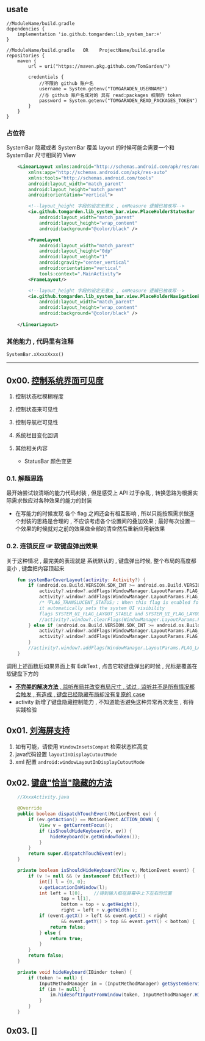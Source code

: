 
## usate
```
//ModuleName/build.gradle
dependencies {
    implementation 'io.github.tomgarden:lib_system_bar:+'
}

//ModuleName/build.gradle   OR    ProjectName/build.gradle
repositories {
    maven {
        url = uri("https://maven.pkg.github.com/TomGarden/")

        credentials {
            //不限的 github 账户名
            username = System.getenv("TOMGARADEN_USERNAME")
            //与 github 账户名成对的 具有 read:packages 权限的 token
            password = System.getenv("TOMGARADEN_READ_PACKAGES_TOKEN")
        }
    }
}
```

### 占位符

SystemBar 隐藏或者 SystemBar 覆盖 layout 的时候可能会需要一个和 SystemBar 尺寸相同的 View

```xml
    <LinearLayout xmlns:android="http://schemas.android.com/apk/res/android"
        xmlns:app="http://schemas.android.com/apk/res-auto"
        xmlns:tools="http://schemas.android.com/tools"
        android:layout_width="match_parent"
        android:layout_height="match_parent"
        android:orientation="vertical">

        <!--layout_height 字段的设定无意义 , onMeasure 逻辑已被改写-->
        <io.github.tomgarden.lib_system_bar.view.PlaceHolderStatusBar
            android:layout_width="match_parent"
            android:layout_height="wrap_content"
            android:background="@color/black" />

        <FrameLayout
            android:layout_width="match_parent"
            android:layout_height="0dp"
            android:layout_weight="1"
            android:gravity="center_vertical"
            android:orientation="vertical"
            tools:context=".MainActivity">
        <FrameLayout/>

        <!--layout_height 字段的设定无意义 , onMeasure 逻辑已被改写-->
        <io.github.tomgarden.lib_system_bar.view.PlaceHolderNavigationBar
            android:layout_width="match_parent"
            android:layout_height="wrap_content"
            android:background="@color/black" />
        
    </LinearLayout>
```

### 其他能力 , 代码里有注释

`SystemBar.xXxxxXxxx()` 


----

## 0x00. [控制系统界面可见度](https://developer.android.com/training/system-ui?hl=zh-cn)

1. 控制状态栏模糊程度
2. 控制状态来可见性
3. 控制导航栏可见性
4. 系统栏目变化回调

1. 其他相关内容
    - StatusBar 颜色变更


### 0.1. 解题思路

最开始尝试较清晰的能力代码封装 , 但是感受上 API 过于杂乱 , 转换思路为根据实际需求做应对各种效果的能力的封装
- 在写能力的时候发现 各个 flag 之间还会有相互影响 , 所以只能按照需求做逐个封装的思路是合理的 , 不应该考虑各个设置间的叠加效果 ;
    最好每次设置一个效果的时候就对之前的效果做全部的清空然后重新应用新效果

### 0.2. 连锁反应 ☞ 软键盘弹出效果

关于这种情况 , 最完美的表现就是 系统默认的 , 键盘弹出时候, 整个布局的高度都变小 , 键盘把内容顶起来


```kotlin
    fun systemBarCoverLayout(activity: Activity?) {
        if (android.os.Build.VERSION.SDK_INT >= android.os.Build.VERSION_CODES.LOLLIPOP) {
            activity?.window?.addFlags(WindowManager.LayoutParams.FLAG_DRAWS_SYSTEM_BAR_BACKGROUNDS)
            activity?.window?.addFlags(WindowManager.LayoutParams.FLAG_TRANSLUCENT_NAVIGATION)
            /*『FLAG_TRANSLUCENT_STATUS』: When this flag is enabled for a window,
            it automatically sets the system UI visibility
            flags SYSTEM_UI_FLAG_LAYOUT_STABLE and SYSTEM_UI_FLAG_LAYOUT_FULLSCREEN.*/
            //activity?.window?.clearFlags(WindowManager.LayoutParams.FLAG_TRANSLUCENT_STATUS)
        } else if (android.os.Build.VERSION.SDK_INT >= android.os.Build.VERSION_CODES.KITKAT) {
            activity?.window?.addFlags(WindowManager.LayoutParams.FLAG_TRANSLUCENT_STATUS)
            activity?.window?.addFlags(WindowManager.LayoutParams.FLAG_TRANSLUCENT_NAVIGATION)
        }
        //activity?.window?.addFlags(WindowManager.LayoutParams.FLAG_LAYOUT_NO_LIMITS)
    }
```

调用上述函数后如果界面上有 EditText , 点击它软键盘弹出的时候 , 光标是覆盖在软键盘下方的
- [**不完美的解决方法** , 监听布局并改变布局尺寸 , 试过 , 监听并不是所有情况都会触发 , 有造成 , 键盘已经隐藏布局却没有复原的 case](https://stackoverflow.com/a/19494006/7707781)
- activity 新增了键盘隐藏控制能力 , 不知道能否避免这种异常再次发生 , 有待实践检验



## 0x01. [刘海屏支持](https://developer.android.com/guide/topics/display-cutout?hl=zh-cn)

1. 如有可能，请使用 `WindowInsetsCompat` 检索状态栏高度
2. java代码设置 `layoutInDisplayCutoutMode`
3. xml 配置 `android:windowLayoutInDisplayCutoutMode`





## 0x02. [键盘"恰当"隐藏的方法](https://blog.csdn.net/u013651026/article/details/78903398)
```java
    //XxxxActivity.java

    @Override
    public boolean dispatchTouchEvent(MotionEvent ev) {
        if (ev.getAction() == MotionEvent.ACTION_DOWN) {
            View v = getCurrentFocus();
            if (isShouldHideKeyboard(v, ev)) {
                hideKeyboard(v.getWindowToken());
            }
        }
        return super.dispatchTouchEvent(ev);
    }

    private boolean isShouldHideKeyboard(View v, MotionEvent event) {
        if (v != null && (v instanceof EditText)) {
            int[] l = {0, 0};
            v.getLocationInWindow(l);
            int left = l[0],    //得到输入框在屏幕中上下左右的位置
                    top = l[1],
                    bottom = top + v.getHeight(),
                    right = left + v.getWidth();
            if (event.getX() > left && event.getX() < right
                    && event.getY() > top && event.getY() < bottom) {
                return false;
            } else {
                return true;
            }
        }
        return false;
    }

    private void hideKeyboard(IBinder token) {
        if (token != null) {
            InputMethodManager im = (InputMethodManager) getSystemService(Context.INPUT_METHOD_SERVICE);
            if (im != null) {
                im.hideSoftInputFromWindow(token, InputMethodManager.HIDE_NOT_ALWAYS);
            }
        }
    }
```


## 0x03. []